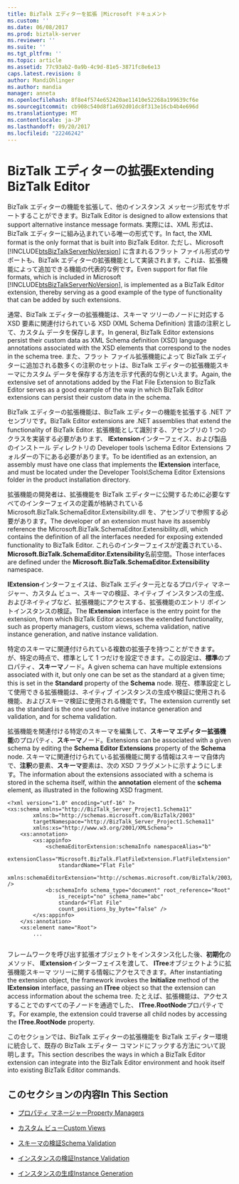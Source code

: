 ```yaml
---
title: BizTalk エディターを拡張 |Microsoft ドキュメント
ms.custom: ''
ms.date: 06/08/2017
ms.prod: biztalk-server
ms.reviewer: ''
ms.suite: ''
ms.tgt_pltfrm: ''
ms.topic: article
ms.assetid: 77c93ab2-0a9b-4c9d-81e5-3871fc8e6e13
caps.latest.revision: 8
author: MandiOhlinger
ms.author: mandia
manager: anneta
ms.openlocfilehash: 8f8e4f574e652420ae11410e52268a199639cf6e
ms.sourcegitcommit: cb908c540d8f1a692d01dc8f313e16cb4b4e696d
ms.translationtype: MT
ms.contentlocale: ja-JP
ms.lasthandoff: 09/20/2017
ms.locfileid: "22246242"
---
```

# <a name="extending-biztalk-editor"></a><span data-ttu-id="5aab5-102">BizTalk エディターの拡張</span><span class="sxs-lookup"><span data-stu-id="5aab5-102">Extending BizTalk Editor</span></span>
<span data-ttu-id="5aab5-103">BizTalk エディターの機能を拡張して、他のインスタンス メッセージ形式をサポートすることができます。</span><span class="sxs-lookup"><span data-stu-id="5aab5-103">BizTalk Editor is designed to allow extensions that support alternative instance message formats.</span></span> <span data-ttu-id="5aab5-104">実際には、XML 形式は、BizTalk エディターに組み込まれている唯一の形式です。</span><span class="sxs-lookup"><span data-stu-id="5aab5-104">In fact, the XML format is the only format that is built into BizTalk Editor.</span></span> <span data-ttu-id="5aab5-105">ただし、Microsoft [!INCLUDE[btsBizTalkServerNoVersion](../includes/btsbiztalkservernoversion-md.md)] に含まれるフラット ファイル形式のサポートも、BizTalk エディターの拡張機能として実装されます。これは、拡張機能によって追加できる機能の代表的な例です。</span><span class="sxs-lookup"><span data-stu-id="5aab5-105">Even support for flat file formats, which is included in Microsoft [!INCLUDE[btsBizTalkServerNoVersion](../includes/btsbiztalkservernoversion-md.md)], is implemented as a BizTalk Editor extension, thereby serving as a good example of the type of functionality that can be added by such extensions.</span></span>  
  
 <span data-ttu-id="5aab5-106">通常、BizTalk エディターの拡張機能は、スキーマ ツリーのノードに対応する XSD 要素に関連付けられている XSD (XML Schema Definition) 言語の注釈として、カスタム データを保存します。</span><span class="sxs-lookup"><span data-stu-id="5aab5-106">In general, BizTalk Editor extensions persist their custom data as XML Schema definition (XSD) language annotations associated with the XSD elements that correspond to the nodes in the schema tree.</span></span> <span data-ttu-id="5aab5-107">また、フラット ファイル拡張機能によって BizTalk エディターに追加される数多くの注釈のセットは、BizTalk エディターの拡張機能スキーマにカスタム データを保存する方法を示す代表的な例といえます。</span><span class="sxs-lookup"><span data-stu-id="5aab5-107">Again, the extensive set of annotations added by the Flat File Extension to BizTalk Editor serves as a good example of the way in which BizTalk Editor extensions can persist their custom data in the schema.</span></span>  
  
 <span data-ttu-id="5aab5-108">BizTalk エディターの拡張機能は、BizTalk エディターの機能を拡張する .NET アセンブリです。</span><span class="sxs-lookup"><span data-stu-id="5aab5-108">BizTalk Editor extensions are .NET assemblies that extend the functionality of BizTalk Editor.</span></span> <span data-ttu-id="5aab5-109">拡張機能として識別する、アセンブリの 1 つのクラスを実装する必要があります、 **IExtension**インターフェイス、および製品のインストール ディレクトリの Developer tools \schema Editor Extensions フォルダーの下にある必要があります。</span><span class="sxs-lookup"><span data-stu-id="5aab5-109">To be identified as an extension, an assembly must have one class that implements the **IExtension** interface, and must be located under the Developer Tools\Schema Editor Extensions folder in the product installation directory.</span></span>  
  
 <span data-ttu-id="5aab5-110">拡張機能の開発者は、拡張機能を BizTalk エディターに公開するために必要なすべてのインターフェイスの定義が格納されている Microsoft.BizTalk.SchemaEditor.Extensibility.dll を、アセンブリで参照する必要があります。</span><span class="sxs-lookup"><span data-stu-id="5aab5-110">The developer of an extension must have its assembly reference the Microsoft.BizTalk.SchemaEditor.Extensibility.dll, which contains the definition of all the interfaces needed for exposing extended functionality to BizTalk Editor.</span></span> <span data-ttu-id="5aab5-111">これらのインターフェイスが定義されている、 **Microsoft.BizTalk.SchemaEditor.Extensibility**名前空間。</span><span class="sxs-lookup"><span data-stu-id="5aab5-111">Those interfaces are defined under the **Microsoft.BizTalk.SchemaEditor.Extensibility** namespace.</span></span>  
  
 <span data-ttu-id="5aab5-112">**IExtension**インターフェイスは、BizTalk エディター元となるプロパティ マネージャー、カスタム ビュー、スキーマの検証、ネイティブ インスタンスの生成、およびネイティブなど、拡張機能にアクセスする、拡張機能のエントリ ポイントインスタンスの検証。</span><span class="sxs-lookup"><span data-stu-id="5aab5-112">The **IExtension** interface is the entry point for the extension, from which BizTalk Editor accesses the extended functionality, such as property managers, custom views, schema validation, native instance generation, and native instance validation.</span></span>  
  
 <span data-ttu-id="5aab5-113">特定のスキーマに関連付けられている複数の拡張子を持つことができます。 が、特定の時点で、標準として 1 つだけを設定できます。この設定は、**標準**のプロパティ、**スキーマ**ノード。</span><span class="sxs-lookup"><span data-stu-id="5aab5-113">A given schema can have multiple extensions associated with it, but only one can be set as the standard at a given time; this is set in the **Standard** property of the **Schema** node.</span></span> <span data-ttu-id="5aab5-114">現在、標準設定として使用できる拡張機能は、ネイティブ インスタンスの生成や検証に使用される機能、およびスキーマ検証に使用される機能です。</span><span class="sxs-lookup"><span data-stu-id="5aab5-114">The extension currently set as the standard is the one used for native instance generation and validation, and for schema validation.</span></span>  
  
 <span data-ttu-id="5aab5-115">拡張機能を関連付ける特定のスキーマを編集して、**スキーマ エディター拡張機能**のプロパティ、**スキーマ**ノード。</span><span class="sxs-lookup"><span data-stu-id="5aab5-115">Extensions can be associated with a given schema by editing the **Schema Editor Extensions** property of the **Schema** node.</span></span> <span data-ttu-id="5aab5-116">スキーマに関連付けられている拡張機能に関する情報はスキーマ自体内で、**注釈**の要素、**スキーマ**要素は、次の XSD フラグメントに示すようにします。</span><span class="sxs-lookup"><span data-stu-id="5aab5-116">The information about the extensions associated with a schema is stored in the schema itself, within the **annotation** element of the **schema** element, as illustrated in the following XSD fragment.</span></span>  
  
```  
<?xml version="1.0" encoding="utf-16" ?>   
<xs:schema xmlns="http://BizTalk_Server_Project1.Schema11"  
        xmlns:b="http://schemas.microsoft.com/BizTalk/2003"  
        targetNamespace="http://BizTalk_Server_Project1.Schema11"  
        xmlns:xs="http://www.w3.org/2001/XMLSchema">  
    <xs:annotation>  
        <xs:appinfo>  
            <schemaEditorExtension:schemaInfo namespaceAlias="b"  
                extensionClass="Microsoft.BizTalk.FlatFileExtension.FlatFileExtension"  
                standardName="Flat File"  
                xmlns:schemaEditorExtension="http://schemas.microsoft.com/BizTalk/2003/SchemaEditorExtensions" />  
            <b:schemaInfo schema_type="document" root_reference="Root"  
                is_receipt="no" schema_name="abc"  
                standard="Flat File"  
                count_positions_by_byte="false" />   
        </xs:appinfo>  
    </xs:annotation>  
    <xs:element name="Root">  
        ...  
  
```  
  
 <span data-ttu-id="5aab5-117">フレームワークを呼び出す拡張オブジェクトをインスタンス化した後、**初期化**のメソッド、 **IExtension**インターフェイスを渡して、 **ITree**オブジェクトように拡張機能スキーマ ツリーに関する情報にアクセスできます。</span><span class="sxs-lookup"><span data-stu-id="5aab5-117">After instantiating the extension object, the framework invokes the **Initialize** method of the **IExtension** interface, passing an **ITree** object so that the extension can access information about the schema tree.</span></span> <span data-ttu-id="5aab5-118">たとえば、拡張機能は、アクセスすることでのすべての子ノードを通過でした、 **ITree.RootNode**プロパティです。</span><span class="sxs-lookup"><span data-stu-id="5aab5-118">For example, the extension could traverse all child nodes by accessing the **ITree.RootNode** property.</span></span>  
  
 <span data-ttu-id="5aab5-119">このセクションでは、BizTalk エディターの拡張機能を BizTalk エディター環境に統合して、既存の BizTalk エディター コマンドにフックする方法について説明します。</span><span class="sxs-lookup"><span data-stu-id="5aab5-119">This section describes the ways in which a BizTalk Editor extension can integrate into the BizTalk Editor environment and hook itself into existing BizTalk Editor commands.</span></span>  
  
## <a name="in-this-section"></a><span data-ttu-id="5aab5-120">このセクションの内容</span><span class="sxs-lookup"><span data-stu-id="5aab5-120">In This Section</span></span>  
  
-   [<span data-ttu-id="5aab5-121">プロパティ マネージャー</span><span class="sxs-lookup"><span data-stu-id="5aab5-121">Property Managers</span></span>](../core/property-managers.md)  
  
-   [<span data-ttu-id="5aab5-122">カスタム ビュー</span><span class="sxs-lookup"><span data-stu-id="5aab5-122">Custom Views</span></span>](../core/custom-views.md)  
  
-   [<span data-ttu-id="5aab5-123">スキーマの検証</span><span class="sxs-lookup"><span data-stu-id="5aab5-123">Schema Validation</span></span>](../core/schema-validation1.md)  
  
-   [<span data-ttu-id="5aab5-124">インスタンスの検証</span><span class="sxs-lookup"><span data-stu-id="5aab5-124">Instance Validation</span></span>](../core/instance-validation.md)  
  
-   [<span data-ttu-id="5aab5-125">インスタンスの生成</span><span class="sxs-lookup"><span data-stu-id="5aab5-125">Instance Generation</span></span>](../core/instance-generation.md)